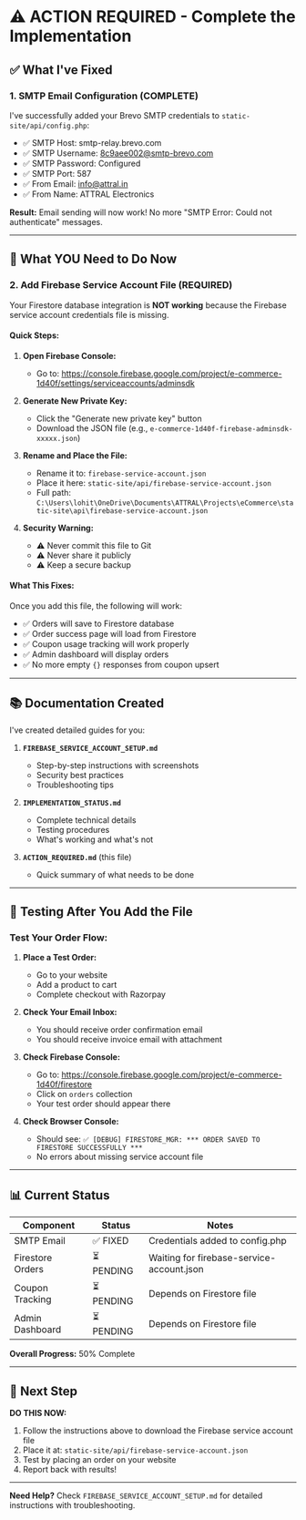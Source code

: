 # ⚠️ ACTION REQUIRED - Complete the Implementation

## ✅ What I've Fixed

### 1. SMTP Email Configuration (COMPLETE)
I've successfully added your Brevo SMTP credentials to `static-site/api/config.php`:

- ✅ SMTP Host: smtp-relay.brevo.com
- ✅ SMTP Username: 8c9aee002@smtp-brevo.com  
- ✅ SMTP Password: Configured
- ✅ SMTP Port: 587
- ✅ From Email: info@attral.in
- ✅ From Name: ATTRAL Electronics

**Result:** Email sending will now work! No more "SMTP Error: Could not authenticate" messages.

---

## 🚨 What YOU Need to Do Now

### 2. Add Firebase Service Account File (REQUIRED)

Your Firestore database integration is **NOT working** because the Firebase service account credentials file is missing.

#### Quick Steps:

1. **Open Firebase Console:**
   - Go to: https://console.firebase.google.com/project/e-commerce-1d40f/settings/serviceaccounts/adminsdk

2. **Generate New Private Key:**
   - Click the "Generate new private key" button
   - Download the JSON file (e.g., `e-commerce-1d40f-firebase-adminsdk-xxxxx.json`)

3. **Rename and Place the File:**
   - Rename it to: `firebase-service-account.json`
   - Place it here: `static-site/api/firebase-service-account.json`
   - Full path: `C:\Users\lohit\OneDrive\Documents\ATTRAL\Projects\eCommerce\static-site\api\firebase-service-account.json`

4. **Security Warning:**
   - ⚠️ Never commit this file to Git
   - ⚠️ Never share it publicly
   - ⚠️ Keep a secure backup

#### What This Fixes:

Once you add this file, the following will work:
- ✅ Orders will save to Firestore database
- ✅ Order success page will load from Firestore
- ✅ Coupon usage tracking will work properly
- ✅ Admin dashboard will display orders
- ✅ No more empty `{}` responses from coupon upsert

---

## 📚 Documentation Created

I've created detailed guides for you:

1. **`FIREBASE_SERVICE_ACCOUNT_SETUP.md`**
   - Step-by-step instructions with screenshots
   - Security best practices
   - Troubleshooting tips

2. **`IMPLEMENTATION_STATUS.md`**
   - Complete technical details
   - Testing procedures
   - What's working and what's not

3. **`ACTION_REQUIRED.md`** (this file)
   - Quick summary of what needs to be done

---

## 🧪 Testing After You Add the File

### Test Your Order Flow:

1. **Place a Test Order:**
   - Go to your website
   - Add a product to cart
   - Complete checkout with Razorpay

2. **Check Your Email Inbox:**
   - You should receive order confirmation email
   - You should receive invoice email with attachment

3. **Check Firebase Console:**
   - Go to: https://console.firebase.google.com/project/e-commerce-1d40f/firestore
   - Click on `orders` collection
   - Your test order should appear there

4. **Check Browser Console:**
   - Should see: `✅ [DEBUG] FIRESTORE_MGR: *** ORDER SAVED TO FIRESTORE SUCCESSFULLY ***`
   - No errors about missing service account file

---

## 📊 Current Status

| Component | Status | Notes |
|-----------|--------|-------|
| SMTP Email | ✅ FIXED | Credentials added to config.php |
| Firestore Orders | ⏳ PENDING | Waiting for firebase-service-account.json |
| Coupon Tracking | ⏳ PENDING | Depends on Firestore file |
| Admin Dashboard | ⏳ PENDING | Depends on Firestore file |

**Overall Progress:** 50% Complete

---

## 🎯 Next Step

**DO THIS NOW:**
1. Follow the instructions above to download the Firebase service account file
2. Place it at: `static-site/api/firebase-service-account.json`
3. Test by placing an order on your website
4. Report back with results!

---

**Need Help?** Check `FIREBASE_SERVICE_ACCOUNT_SETUP.md` for detailed instructions with troubleshooting.

